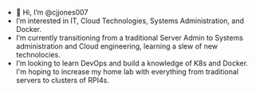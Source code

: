 - 👋 Hi, I’m @cjjones007
- I’m interested in IT, Cloud Technologies, Systems Administration, and Docker.
- I’m currently transitioning from a traditional Server Admin to Systems administration and Cloud engineering, learning a slew of new technolocies.
- I’m looking to learn DevOps and build a knowledge of K8s and Docker. I'm hoping to increase my home lab with everything from traditional servers to clusters of RPI4s.
